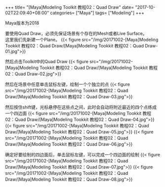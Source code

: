 +++
title= "[Maya]Modeling Toolkit 教程02：Quad Draw"
date= "2017-10-02T22:09:40+08:00"
categories= ["Maya"]
tags= ["Modeling"]
+++

Maya版本为2018

要使用Quad Draw，必须先保证场景有个存在的Mesh或者Live Surface。  
这里我们先新建一个Plane。
{{< figure src="/img/20171002-[Maya]Modeling Tookkit 教程02：Quad Draw/[Maya]Modeling Tookkit 教程02：Quad Draw-01.jpg">}}

然后点击Toolkit中的Quad Draw
{{< figure src="/img/20171002-[Maya]Modeling Tookkit 教程02：Quad Draw/[Maya]Modeling Tookkit 教程02：Quad Draw-02.jpg">}}

然后在场景中任意单击鼠标左键，绘制一个个独立的点
{{< figure src="/img/20171002-[Maya]Modeling Tookkit 教程02：Quad Draw/[Maya]Modeling Tookkit 教程02：Quad Draw-03.jpg">}}

然后按住shift键，光标悬停在这些点之间，此时会自动将附近最近的四个点练成一个四边面
{{< figure src="/img/20171002-[Maya]Modeling Tookkit 教程02：Quad Draw/[Maya]Modeling Tookkit 教程02：Quad Draw-04.jpg">}}
{{< figure src="/img/20171002-[Maya]Modeling Tookkit 教程02：Quad Draw/[Maya]Modeling Tookkit 教程02：Quad Draw-05.jpg">}}
{{< figure src="/img/20171002-[Maya]Modeling Tookkit 教程02：Quad Draw/[Maya]Modeling Tookkit 教程02：Quad Draw-06.jpg">}}

确定好要绘制的四边面后，单击鼠标左键，可以完成一个四边面的绘制
{{< figure src="/img/20171002-[Maya]Modeling Tookkit 教程02：Quad Draw/[Maya]Modeling Tookkit 教程02：Quad Draw-07.jpg">}}
{{< figure src="/img/20171002-[Maya]Modeling Tookkit 教程02：Quad Draw/[Maya]Modeling Tookkit 教程02：Quad Draw-08.jpg">}}

